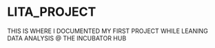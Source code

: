 # LITA_PROJECT
THIS IS WHERE I DOCUMENTED MY FIRST PROJECT WHILE LEANING DATA ANALYSIS @ THE INCUBATOR HUB  
